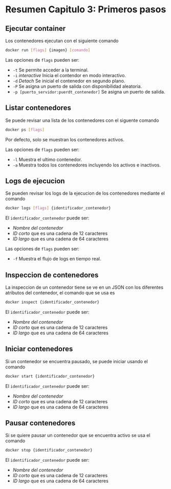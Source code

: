 # Resumen Capitulo 3: Primeros pasos

## Ejecutar container

Los contenedores ejecutan con el siguiente comando

```bash
docker run [flags] {imagen} [comando]
```

Las opciones de `flags` pueden ser:
* `-t` Se permite acceder a la terminal.
* `-i` *interactive* Inicia el contendor en modo interactivo.
* `-d` *Detach* Se inicial el contenedor en segundo plano.
* `-P` Se asigna un puerto de salida con disponibilidad aleatoria.
* `-p [puerto_servidor:puerdt_contenedor]` Se asigna un puerto de salida.

## Listar contenedores

Se puede revisar una lista de los contenedores con el siguente comando

```bash
docker ps [flags]
```
Por defecto, solo se muestran los contenedores activos.

Las opciones de `flags` pueden ser:
* `-l` Muestra el ultimo contenedor.
* `-a` Muestra todos los contenedores incluyendo los activos e inactivos.

## Logs de ejecucion

Se pueden revisar los logs de la ejecucion de los contenedores mediante el comando

```bash
docker logs [flags] {identificador_contenedor}
```

El `identificador_contenedor` puede ser:
* *Nombre del contenedor*
* *ID corto* que es una cadena de 12 caracteres
* *ID largo* que es una cadena de 64 caracteres

Las opciones de `flags` pueden ser:
* `-f` Muestra el flujo de logs en tiempo real.

## Inspeccion de contenedores

La inspeccion de un contenedor tiene se ve en un JSON con los diferentes atributos del contenedor, el comando que se usa es

```bash
docker inspect {identificador_contenedor}
```

El `identificador_contenedor` puede ser:
* *Nombre del contenedor*
* *ID corto* que es una cadena de 12 caracteres
* *ID largo* que es una cadena de 64 caracteres

## Iniciar contenedores

Si un contenedor se encuentra pausado, se puede iniciar usando el comando

```bash
docker start {identificador_contenedor}
```

El `identificador_contenedor` puede ser:
* *Nombre del contenedor*
* *ID corto* que es una cadena de 12 caracteres
* *ID largo* que es una cadena de 64 caracteres

## Pausar contenedores

Si se quiere pausar un contenedor que se encuentra activo se usa el comando

```bash
docker stop {identificador_contenedor}
```

El `identificador_contenedor` puede ser:
* *Nombre del contenedor*
* *ID corto* que es una cadena de 12 caracteres
* *ID largo* que es una cadena de 64 caracteres